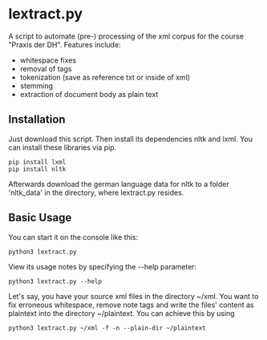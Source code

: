 # lextract.py


A script to automate (pre-) processing of the xml corpus for the course
"Praxis der DH". Features include: 

- whitespace fixes
- removal of <note> tags
- tokenization (save as reference txt or inside of xml)
- stemming
- extraction of document body as plain text


## Installation

Just download this script. Then install its dependencies nltk and lxml.
You can install these libraries via pip.

```
pip install lxml
pip install nltk
``` 

Afterwards download the german language data for nltk to a folder 'nltk_data'
in the directory, where lextract.py resides. 


## Basic Usage

You can start it on the console like this:

```
python3 lextract.py
```

View its usage notes by specifying the --help parameter:

```
python3 lextract.py --help
```

Let's say, you have your source xml files in the directory ~/xml. You want to fix erroneous whitespace, remove note tags and write the files' content as plaintext into the directory ~/plaintext. You can achieve this by using

```
python3 lextract.py ~/xml -f -n --plain-dir ~/plaintext
```
